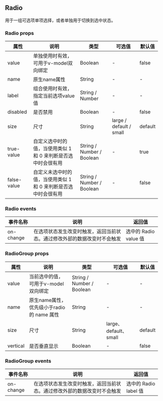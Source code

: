 ## Radio

用于一组可选项单项选择，或者单独用于切换到选中状态。

### Radio props

属性 | 说明 | 类型 | 可选值 | 默认值
--- | --- | --- | --- | ---
value | 单独使用时有效，可用于v-model双向绑定 | Boolean | - | false
name | 原生name属性 | String | - | -
label | 组合使用时有效，指定当前选项value值 | String / Number | - | -
disabled | 是否禁用 | Boolean | - | false
size | 尺寸 | String | large / default / small | default
true-value | 自定义选中时的值，当使用类似 1 和 0 来判断是否选中时会很有用 | String / Number / Boolean | - | true
false-value | 自定义未选中时的值，当使用类似 1 和 0 来判断是否选中时会很有用 | String / Number / Boolean | - | false

### Radio events

事件名称 | 说明 | 返回值
--- | --- | ---
on-change | 在选项状态发生改变时触发，返回当前状态。通过修改外部的数据改变时不会触发 | 选中的 Radio value 值

### RadioGroup props

属性 | 说明 | 类型 | 可选值 | 默认值
--- | --- | --- | --- | ---
value | 当前选中的值，可用于v-model双向绑定 | String / Number / Boolean	 | - | -
name | 原生name属性，优先级小于radio的 name 属性 | String | - | -
size | 尺寸 | String | large、default、small | default
vertical | 是否垂直显示 | Boolean | - | false

### RadioGroup events

事件名称 | 说明 | 返回值
--- | --- | ---
on-change | 在选项状态发生改变时触发，返回当前状态。通过修改外部的数据改变时不会触发 | 选中的 Radio label 值